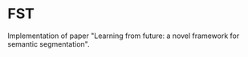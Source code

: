 # FST

Implementation of paper "Learning from future: a novel framework for semantic segmentation".
